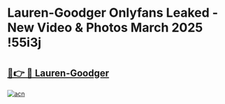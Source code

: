 # Lauren-Goodger Onlyfans Leaked - New Video & Photos March 2025 !55i3j

# <h2><a href="https://ahtgv4.iuczelnia.edu.pl?title=Lauren-Goodger&ref=55i3j">🔗👉 🔴 Lauren-Goodger</a></h2>

[![acn](https://github.com/user-attachments/assets/0f9c940e-d8b0-45ae-aac7-cd30a18b3e1c)](https://ahtgv4.iuczelnia.edu.pl?title=Lauren-Goodger&ref=55i3j)

